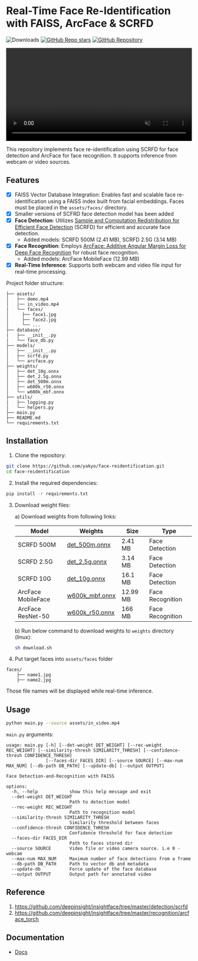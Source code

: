 # Real-Time Face Re-Identification with FAISS, ArcFace & SCRFD

![Downloads](https://img.shields.io/github/downloads/yakhyo/face-reidentification/total)
[![GitHub Repo stars](https://img.shields.io/github/stars/yakhyo/face-reidentification)](https://github.com/yakhyo/face-reidentification/stargazers)
[![GitHub Repository](https://img.shields.io/badge/GitHub-Repository-blue?logo=github)](https://github.com/yakhyo/face-reidentification)

<!--
<h5 align="center"> If you like our project, please give us a star ⭐ on GitHub for the latest updates.</h5>
-->

<video controls autoplay loop src="https://github.com/yakhyo/face-reidentification/assets/28424328/441880b0-1e43-4c28-9f63-b32bc9b6e6b4" muted="false" width="100%"></video>

This repository implements face re-identification using SCRFD for face detection and ArcFace for face recognition. It supports inference from webcam or video sources.

## Features

- [x] FAISS Vector Database Integration: Enables fast and scalable face re-identification using a FAISS index built from facial embeddings. Faces must be placed in the `assets/faces/` directory.
- [x] Smaller versions of SCFRD face detection model has been added
- [x] **Face Detection**: Utilizes [Sample and Computation Redistribution for Efficient Face Detection](https://arxiv.org/abs/2105.04714) (SCRFD) for efficient and accurate face detection.
  - Added models: SCRFD 500M (2.41 MB), SCRFD 2.5G (3.14 MB)
- [x] **Face Recognition**: Employs [ArcFace: Additive Angular Margin Loss for Deep Face Recognition](https://arxiv.org/abs/1801.07698) for robust face recognition.
  - Added models: ArcFace MobileFace (12.99 MB)
- [x] **Real-Time Inference**: Supports both webcam and video file input for real-time processing.

Project folder structure:

```
├── assets/
│   ├── demo.mp4
│   |── in_video.mp4
|   └── faces/
│     ├── face1.jpg
│     ├── face2.jpg
│     └── ...
├── database/
|   ├── __init__.py
|   └── face_db.py
├── models/
│   ├── __init__.py
│   ├── scrfd.py
│   └── arcface.py
├── weights/
│   ├── det_10g.onnx
│   ├── det_2.5g.onnx
│   ├── det_500m.onnx
│   ├── w600k_r50.onnx
│   └── w600k_mbf.onnx
├── utils/
|   ├── logging.py
│   └── helpers.py
├── main.py
├── README.md
└── requirements.txt
```

## Installation

1. Clone the repository:

```bash
git clone https://github.com/yakyo/face-reidentification.git
cd face-reidentification
```

2. Install the required dependencies:

```bash
pip install -r requirements.txt
```

3. Download weight files:

   a) Download weights from following links:

   | Model              | Weights                                                                                                   | Size     | Type             |
   | ------------------ | --------------------------------------------------------------------------------------------------------- | -------- | ---------------- |
   | SCRFD 500M         | [det_500m.onnx](https://github.com/yakhyo/face-reidentification/releases/download/v0.0.1/det_500m.onnx)   | 2.41 MB  | Face Detection   |
   | SCRFD 2.5G         | [det_2.5g.onnx](https://github.com/yakhyo/face-reidentification/releases/download/v0.0.1/det_2.5g.onnx)   | 3.14 MB  | Face Detection   |
   | SCRFD 10G          | [det_10g.onnx](https://github.com/yakhyo/face-reidentification/releases/download/v0.0.1/det_10g.onnx)     | 16.1 MB  | Face Detection   |
   | ArcFace MobileFace | [w600k_mbf.onnx](https://github.com/yakhyo/face-reidentification/releases/download/v0.0.1/w600k_mbf.onnx) | 12.99 MB | Face Recognition |
   | ArcFace ResNet-50  | [w600k_r50.onnx](https://github.com/yakhyo/face-reidentification/releases/download/v0.0.1/w600k_r50.onnx) | 166 MB   | Face Recognition |

   b) Run below command to download weights to `weights` directory (linux):

   ```bash
   sh download.sh
   ```

4. Put target faces into `assets/faces` folder

```
faces/
    ├── name1.jpg
    ├── name2.jpg
```

Those file names will be displayed while real-time inference.

## Usage

```bash
python main.py --source assets/in_video.mp4
```

`main.py` arguments:

```
usage: main.py [-h] [--det-weight DET_WEIGHT] [--rec-weight REC_WEIGHT] [--similarity-thresh SIMILARITY_THRESH] [--confidence-thresh CONFIDENCE_THRESH]
               [--faces-dir FACES_DIR] [--source SOURCE] [--max-num MAX_NUM] [--db-path DB_PATH] [--update-db] [--output OUTPUT]

Face Detection-and-Recognition with FAISS

options:
  -h, --help            show this help message and exit
  --det-weight DET_WEIGHT
                        Path to detection model
  --rec-weight REC_WEIGHT
                        Path to recognition model
  --similarity-thresh SIMILARITY_THRESH
                        Similarity threshold between faces
  --confidence-thresh CONFIDENCE_THRESH
                        Confidence threshold for face detection
  --faces-dir FACES_DIR
                        Path to faces stored dir
  --source SOURCE       Video file or video camera source. i.e 0 - webcam
  --max-num MAX_NUM     Maximum number of face detections from a frame
  --db-path DB_PATH     Path to vector db and metadata
  --update-db           Force update of the face database
  --output OUTPUT       Output path for annotated video
```

## Reference

1. https://github.com/deepinsight/insightface/tree/master/detection/scrfd
2. https://github.com/deepinsight/insightface/tree/master/recognition/arcface_torch

## Documentation

- [Docs](docs/README.md)